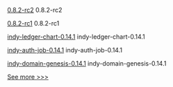 
[0.8.2-rc2](https://github.com/hyperledger/aries-cloudagent-python/releases/tag/0.8.2-rc2) 0.8.2-rc2

[0.8.2-rc1](https://github.com/hyperledger/aries-cloudagent-python/releases/tag/0.8.2-rc1) 0.8.2-rc1

[indy-ledger-chart-0.14.1](https://github.com/hyperledger/bevel/releases/tag/indy-ledger-chart-0.14.1) indy-ledger-chart-0.14.1

[indy-auth-job-0.14.1](https://github.com/hyperledger/bevel/releases/tag/indy-auth-job-0.14.1) indy-auth-job-0.14.1

[indy-domain-genesis-0.14.1](https://github.com/hyperledger/bevel/releases/tag/indy-domain-genesis-0.14.1) indy-domain-genesis-0.14.1


[See more >>>](https://start-here.hyperledger.org/releases)
